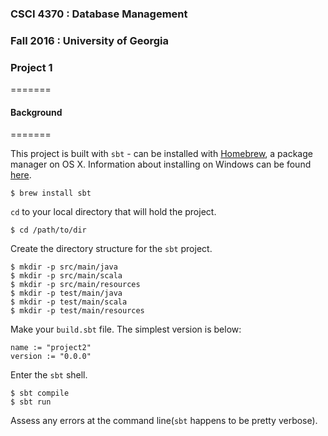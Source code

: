 ### CSCI 4370 : Database Management  
### Fall 2016 : University of Georgia
### Project 1
=======

#### Background
=======

This project is built with `sbt` - can be installed with [Homebrew](https://brewformulas.org), a package manager on OS X. Information about installing on Windows can be found [here](http://www.scala-sbt.org/0.13/docs/Installing-sbt-on-Windows.html).
```
$ brew install sbt
```  

`cd` to your local directory that will hold the project.  
```
$ cd /path/to/dir
```
Create the directory structure for the `sbt` project.
```
$ mkdir -p src/main/java
$ mkdir -p src/main/scala
$ mkdir -p src/main/resources
$ mkdir -p test/main/java
$ mkdir -p test/main/scala
$ mkdir -p test/main/resources
```
Make your `build.sbt` file. The simplest version is below:
```
name := "project2"
version := "0.0.0"
```

Enter the `sbt` shell.
```
$ sbt compile
$ sbt run
```

Assess any errors at the command line(`sbt` happens to be pretty verbose).